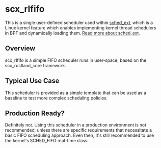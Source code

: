 # scx_rlfifo

This is a single user-defined scheduler used within [sched_ext](https://github.com/sched-ext/scx/tree/main), which is a Linux kernel feature which enables implementing kernel thread schedulers in BPF and dynamically loading them. [Read more about sched_ext](https://github.com/sched-ext/scx/tree/main).

## Overview

scx_rlfifo is a simple FIFO scheduler runs in user-space, based on the
scx_rustland_core framework.

## Typical Use Case

This scheduler is provided as a simple template that can be used as a baseline
to test more complex scheduling policies.

## Production Ready?

Definitely not. Using this scheduler in a production environment is not
recommended, unless there are specific requirements that necessitate a basic
FIFO scheduling approach. Even then, it's still recommended to use the kernel's
SCHED_FIFO real-time class.
